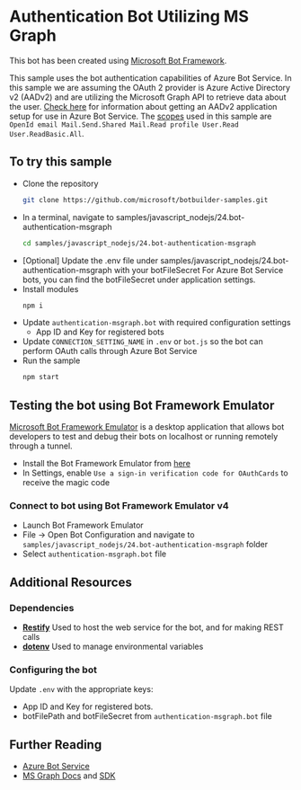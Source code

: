 # Authentication Bot Utilizing MS Graph

This bot has been created using [Microsoft Bot Framework](https://docs.microsoft.com/en-us/azure/bot-service/?view=azure-bot-service-4.0).

This sample uses the bot authentication capabilities of Azure Bot Service. In this sample we are assuming the OAuth 2 provider
is Azure Active Directory v2 (AADv2) and are utilizing the Microsoft Graph API to retrieve data about the
user. [Check here](https://docs.microsoft.com/en-us/azure/bot-service/bot-builder-tutorial-authentication?view=azure-bot-service-4.0) for information about getting an AADv2
application setup for use in Azure Bot Service.
The [scopes](https://developer.microsoft.com/en-us/graph/docs/concepts/permissions_reference) used in this sample are
`OpenId email Mail.Send.Shared Mail.Read profile User.Read User.ReadBasic.All`.

## To try this sample
- Clone the repository
  ```bash
  git clone https://github.com/microsoft/botbuilder-samples.git
  ```
- In a terminal, navigate to samples/javascript_nodejs/24.bot-authentication-msgraph
  ```bash
  cd samples/javascript_nodejs/24.bot-authentication-msgraph
  ```
- [Optional] Update the .env file under samples/javascript_nodejs/24.bot-authentication-msgraph with your botFileSecret
    For Azure Bot Service bots, you can find the botFileSecret under application settings.
- Install modules
  ```bash
  npm i
  ```
- Update `authentication-msgraph.bot` with required configuration settings
  - App ID and Key for registered bots
- Update `CONNECTION_SETTING_NAME` in `.env` or `bot.js` so the bot can perform OAuth calls through Azure Bot Service
- Run the sample
  ```bash
  npm start
  ```


## Testing the bot using Bot Framework Emulator
[Microsoft Bot Framework Emulator](https://github.com/microsoft/botframework-emulator) is a desktop application that allows bot developers to test and debug their bots on localhost or running remotely through a tunnel.

- Install the Bot Framework Emulator from [here](https://aka.ms/botframework-emulator)
- In Settings, enable `Use a sign-in verification code for OAuthCards` to receive the magic code

### Connect to bot using Bot Framework Emulator v4
- Launch Bot Framework Emulator
- File -> Open Bot Configuration and navigate to `samples/javascript_nodejs/24.bot-authentication-msgraph` folder
- Select `authentication-msgraph.bot` file

## Additional Resources

### Dependencies

- **[Restify](http://restify.com)** Used to host the web service for the bot, and for making REST calls
- **[dotenv](https://github.com/motdotla/dotenv)** Used to manage environmental variables

### Configuring the bot

Update `.env` with the appropriate keys:

- App ID and Key for registered bots.
- botFilePath and botFileSecret from `authentication-msgraph.bot` file

## Further Reading
- [Azure Bot Service](https://docs.microsoft.com/en-us/azure/bot-service/bot-service-overview-introduction?view=azure-bot-service-4.0)
- [MS Graph Docs](https://developer.microsoft.com/en-us/graph/docs/concepts/overview) and [SDK](https://github.com/microsoftgraph/msgraph-sdk-javascript)